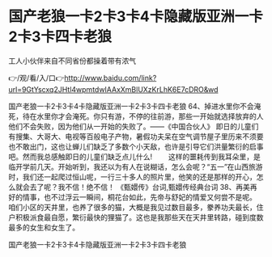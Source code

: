 # 国产老狼一卡2卡3卡4卡隐藏版亚洲一卡2卡3卡四卡老狼
工人小伙伴来自不同省份都操着带有浓气

👉/观/看/入/口👉http://www.baidu.com/link?url=9GtYscxq2JHtl4wpmtdwIAAxXmBlUXzKrLhK6E7cDRO&wd

国产老狼一卡2卡3卡4卡隐藏版亚洲一卡2卡3卡四卡老狼	64、掉进水里你不会淹死，待在水里你才会淹死。你只有游，不停的往前游，那些一开始就选择放弃的人他们不会失败，因为他们从一开始的失败了。——《中国合伙人》
即日的儿童们有搜集、大哥大、电视等百般电子产物，暑假功夫呆在空气调节屋子里历来不须要也不敢出门，这也让蝉儿们缺乏了多数个小天敌，也许是引导它们洪量繁衍的启事吧。然而我总感触即日的儿童们缺乏点儿什么!
　　这样的噩耗传到我耳朵里，是临开学前几天。开始听到，我还以为有人在说糊话，怎么会呢？“五一”在山西旅游时，我们还一起爬过恒山呢，一行三十多人的照片里，他笑的还是那样的开心，怎么就会去了呢？我不信！绝不信！
	《甄嬛传》台词,甄嬛传经典台词	38、再美再好的情事，也不过浮云一瞬间，桐花台如此，先帝与舒妃的情爱又何尝不是呢。
咱们小区的天井里，也养了很多的猫，大概是我见过数目最多，豢养功夫最长，住户积极派食最自愿，繁衍最快的狸猫了。这也是我那些天在天井里转路，碰到度数最多的女生和女生了。

国产老狼一卡2卡3卡4卡隐藏版亚洲一卡2卡3卡四卡老狼
